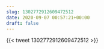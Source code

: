 ```yaml
---
slug: 1302772912609472512
date: 2020-09-07 00:57:21+00:00
draft: false
---
```


{{< tweet 1302772912609472512 >}}
